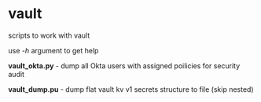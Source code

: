 # vault
scripts to work with vault

use *-h* argument to get help

**vault_okta.py** - dump all Okta users with assigned poilicies for security audit

**vault_dump.pu** - dump flat vault kv v1 secrets structure to file (skip nested)
